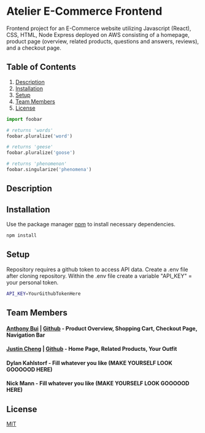 # Atelier E-Commerce Frontend

Frontend project for an E-Commerce website utilizing Javascript (React), CSS, HTML, Node Express deployed on AWS consisting of a homepage, product page (overview, related products, questions and answers, reviews), and a checkout page.

## Table of Contents

1. [Description](#Description)
2. [Installation](#Installation)
3. [Setup](#Setup)
4. [Team Members](#Team-members)
5. [License](#License)

```python
import foobar

# returns 'words'
foobar.pluralize('word')

# returns 'geese'
foobar.pluralize('goose')

# returns 'phenomenon'
foobar.singularize('phenomena')
```

## Description


## Installation

Use the package manager [npm](https://docs.npmjs.com/) to install necessary dependencies.

```bash
npm install
```

## Setup

Repository requires a github token to access API data. Create a .env file after cloning repository. Within the .env file create a variable "API_KEY" = your personal token.

```bash
API_KEY=YourGithubTokenHere
```
## Team Members
#### [Anthony Bui](https://www.linkedin.com/in/bui-anthony/) | [Github](https://github.com/aboowee) - Product Overview, Shopping Cart, Checkout Page, Navigation Bar
#### [Justin Cheng](https://www.linkedin.com/in/justin-cheng-4117b854/) | [Github](https://github.com/juchengca) - Home Page, Related Products, Your Outfit
#### Dylan Kahlstorf - Fill whatever you like (MAKE YOURSELF LOOK GOOOOOD HERE)
#### Nick Mann - Fill whatever you like (MAKE YOURSELF LOOK GOOOOOD HERE)

## License

[MIT](https://choosealicense.com/licenses/mit/)
